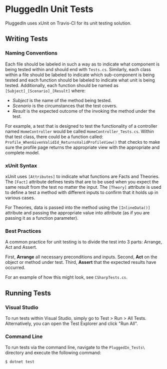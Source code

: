 # PluggedIn Unit Tests
PluggedIn uses xUnit on Travis-CI for its unit testing solution.

## Writing Tests

### Naming Conventions

Each file should be labeled in such a way as to indicate what 
component is being tested within and should end with `Tests.cs`. 
Similarly, each class within a file should be labeled to indicate 
which sub-component is being tested and each function should be 
labeled to indicate what unit is being tested. Additionally, each 
function should be named as `[Subject]_[Scenario]_[Result]` 
where:

- _Subject_ is the name of the method being tested.
- _Scenario_ is the circumstances that the test covers.
- _Result_ is the expected outcome of the invoking the method under
the test.


For example, a test that is designed to test the functionality 
of a controller named `HomeController` would be called
`HomeController_Tests.cs`. Within that test class, there could
be a function called: `Profile_WhenGivenValidId_ReturnsValidProfileView()` 
that checks to make sure the profile page returns the appropriate 
view with the appropriate and complete model.


### xUnit Syntax

xUnit uses `[Attributes]` to indicate what functions are Facts 
and Theories. The `[Fact]` attribute defines tests that are to 
be used when you expect the same result from the test no matter 
the input. The `[Theory]` attribute is used to define a test a 
method with different inputs to confirm that it holds up in 
various cases.

For Theories, data is passed into the method using the 
`[InlineData()]` attribute and passing the appropriate value 
into attribute (as if you are passing it as a function parameter).

### Best Practices

A common practice for unit testing is to divide the test into 
3 parts: Arrange, Act and Assert.

First, **Arrange** all necessary preconditions and inputs.
Second, **Act** on the object or method under test.
Third, **Assert** that the expected results have occurred.

For an example of how this might look, see `CSharpTests.cs`.


## Running Tests

### Visual Studio

To run tests within Visual Studio, simply go to Test > Run > 
All Tests. Alternatively, you can open the Test Explorer and 
click "Run All".

### Command Line

To run tests via the command line, navigate to the 
`PluggedIn_Tests\` directory and execute the following command:

`
$ dotnet test
`


